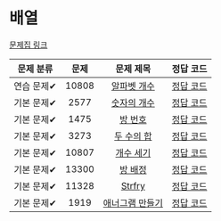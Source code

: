 # 배열

[문제집 링크](https://www.acmicpc.net/workbook/view/7307)

| 문제 분류 | 문제 | 문제 제목 | 정답 코드 |
| :--: | :--: | :--: | :--: |
| 연습 문제✔ | 10808 | [알파벳 개수](https://www.acmicpc.net/problem/10808) | [정답 코드](../0x03-배열/10808_알파벳개수.py) |
| 기본 문제✔ | 2577 | [숫자의 개수](https://www.acmicpc.net/problem/2577) | [정답 코드](../0x03-배열/2577_숫자의개수.py) |
| 기본 문제✔ | 1475 | [방 번호](https://www.acmicpc.net/problem/1475) | [정답 코드](../0x03-배열/1475_방번호.py) |
| 기본 문제✔ | 3273 | [두 수의 합](https://www.acmicpc.net/problem/3273) | [정답 코드](../0x03-배열/.py) |
| 기본 문제✔ | 10807 | [개수 세기](https://www.acmicpc.net/problem/10807) | [정답 코드](../0x03-배열/10807_개수세기.py) |
| 기본 문제✔ | 13300 | [방 배정](https://www.acmicpc.net/problem/13300) | [정답 코드](../0x03-배열/13300_방배정.py) |
| 기본 문제✔ | 11328 | [Strfry](https://www.acmicpc.net/problem/11328) | [정답 코드](../0x03-배열/11328_Strfry.py) |
| 기본 문제✔ | 1919 | [애너그램 만들기](https://www.acmicpc.net/problem/1919) | [정답 코드](../0x03-배열/1919_애너그램만들기.py) |
